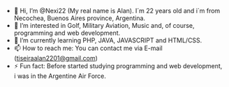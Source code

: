- 👋 Hi, I’m @Nexi22 (My real name is Alan). I´m 22 years old and i´m from Necochea, Buenos Aires province, Argentina.
- 👀 I’m interested in Golf, Military Aviation, Music and, of course, programming and web development.
- 🌱 I’m currently learning PHP, JAVA, JAVASCRIPT and HTML/CSS. 
- 📫 How to reach me: You can contact me via E-mail (tiseiraalan2201@gmail.com)
- ⚡ Fun fact: Before started studying programming and web development, i was in the Argentine Air Force.

<!---
Nexi22/Nexi22 is a ✨ special ✨ repository because its `README.md` (this file) appears on your GitHub profile.
You can click the Preview link to take a look at your changes.
--->
